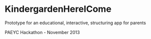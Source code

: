 KindergardenHereICome
=====================

Prototype for an educational, interactive, structuring app for parents

PAEYC Hackathon - November 2013
